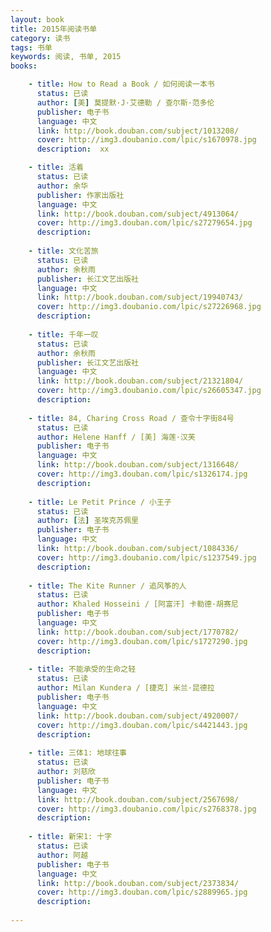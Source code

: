 ```yaml
---
layout: book
title: 2015年阅读书单
category: 读书
tags: 书单
keywords: 阅读, 书单, 2015
books:  

    - title: How to Read a Book / 如何阅读一本书
      status: 已读
      author: [美] 莫提默·J·艾德勒 / 查尔斯·范多伦
      publisher: 电子书
      language: 中文
      link: http://book.douban.com/subject/1013208/
      cover: http://img3.doubanio.com/lpic/s1670978.jpg
      description:  xx

    - title: 活着
      status: 已读
      author: 余华
      publisher: 作家出版社
      language: 中文
      link: http://book.douban.com/subject/4913064/           
      cover: http://img3.douban.com/lpic/s27279654.jpg
      description:  
    
    - title: 文化苦旅
      status: 已读
      author: 余秋雨
      publisher: 长江文艺出版社
      language: 中文
      link: http://book.douban.com/subject/19940743/
      cover: http://img3.doubanio.com/lpic/s27226968.jpg
      description:  
 
    - title: 千年一叹
      status: 已读
      author: 余秋雨 
      publisher: 长江文艺出版社
      language: 中文
      link: http://book.douban.com/subject/21321804/           
      cover: http://img3.doubanio.com/lpic/s26605347.jpg
      description:  
 
    - title: 84, Charing Cross Road / 查令十字街84号
      status: 已读
      author: Helene Hanff / [美] 海莲·汉芙
      publisher: 电子书
      language: 中文
      link: http://book.douban.com/subject/1316648/
      cover: http://img3.douban.com/lpic/s1326174.jpg
      description:  
   
    - title: Le Petit Prince / 小王子
      status: 已读
      author: [法] 圣埃克苏佩里
      publisher: 电子书
      language: 中文
      link: http://book.douban.com/subject/1084336/
      cover: http://img3.doubanio.com/lpic/s1237549.jpg
      description:  
  
    - title: The Kite Runner / 追风筝的人
      status: 已读
      author: Khaled Hosseini / [阿富汗] 卡勒德·胡赛尼
      publisher: 电子书
      language: 中文
      link: http://book.douban.com/subject/1770782/
      cover: http://img3.douban.com/lpic/s1727290.jpg
      description:  
   
    - title: 不能承受的生命之轻
      status: 已读
      author: Milan Kundera / [捷克] 米兰·昆德拉
      publisher: 电子书
      language: 中文
      link: http://book.douban.com/subject/4920007/
      cover: http://img3.douban.com/lpic/s4421443.jpg
      description:  
   
    - title: 三体1: 地球往事
      status: 已读
      author: 刘慈欣
      publisher: 电子书
      language: 中文
      link: http://book.douban.com/subject/2567698/
      cover: http://img3.doubanio.com/lpic/s2768378.jpg
      description:  
   
    - title: 新宋1: 十字
      status: 已读
      author: 阿越
      publisher: 电子书
      language: 中文
      link: http://book.douban.com/subject/2373834/
      cover: http://img3.douban.com/lpic/s2889965.jpg
      description:  
   
---
```





     
  
